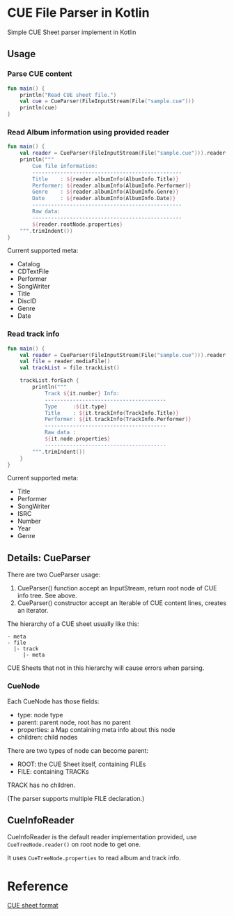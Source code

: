 # CUE File Parser in Kotlin

Simple CUE Sheet parser implement in Kotlin
    
## Usage

### Parse CUE content

```kotlin
fun main() {
    println("Read CUE sheet file.")
    val cue = CueParser(FileInputStream(File("sample.cue")))
    println(cue)
}
```
    
### Read Album information using provided reader

```kotlin
fun main() {
    val reader = CueParser(FileInputStream(File("sample.cue"))).reader()
    println("""
        Cue file information:
        ------------------------------------------------
        Title    : ${reader.albumInfo(AlbumInfo.Title)}
        Performer: ${reader.albumInfo(AlbumInfo.Performer)}
        Genre    : ${reader.albumInfo(AlbumInfo.Genre)}
        Date     : ${reader.albumInfo(AlbumInfo.Date)}
        ------------------------------------------------
        Raw data:
        ------------------------------------------------
        ${reader.rootNode.properties}
    """.trimIndent())
}
```

Current supported meta:

- Catalog
- CDTextFile
- Performer
- SongWriter
- Title
- DiscID
- Genre
- Date

### Read track info

```kotlin
fun main() {
    val reader = CueParser(FileInputStream(File("sample.cue"))).reader()
    val file = reader.mediaFile()
    val trackList = file.trackList()

    trackList.forEach {
        println("""
            Track ${it.number} Info:
            ---------------------------------------
            Type     :${it.type}
            Title    : ${it.trackInfo(TrackInfo.Title)}
            Performer: ${it.trackInfo(TrackInfo.Performer)}
            ---------------------------------------
            Raw data :
            ${it.node.properties}
            ---------------------------------------
        """.trimIndent())
    }
}
```

Current supported meta:

- Title
- Performer
- SongWriter
- ISRC
- Number
- Year
- Genre

## Details: CueParser

There are two CueParser usage:
1. CueParser() function accept an InputStream, return root node of CUE info tree. See above.
2. CueParser() constructor accept an Iterable of CUE content lines, creates an iterator.

The hierarchy of a CUE sheet usually like this:

```
- meta
- file
  |- track
     |- meta
```

CUE Sheets that not in this hierarchy will cause errors when parsing. 

### CueNode

Each CueNode has those fields:
- type: node type
- parent: parent node, root has no parent
- properties: a Map containing meta info about this node
- children: child nodes

There are two types of node can become parent:
- ROOT: the CUE Sheet itself, containing FILEs
- FILE: containing TRACKs

TRACK has no children.

(The parser supports multiple FILE declaration.)

## CueInfoReader

CueInfoReader is the default reader implementation provided, use `CueTreeNode.reader()` on root node to get one.

It uses `CueTreeNode.properties` to read album and track info.

# Reference
[CUE sheet format](https://github.com/libyal/libodraw/blob/master/documentation/CUE%20sheet%20format.asciidoc)